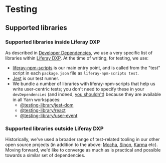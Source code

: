 # Testing

## Supported libraries

### Supported libraries inside Liferay DXP

As described in [Developer Dependencies](../../dxp/dev_dependencies.md), we use a very specific list of libraries within [Liferay DXP](https://github.com/liferay/liferay-portal). At the time of writing, for testing, we use:

-   [liferay-npm-scripts](https://github.com/liferay/liferay-frontend-projects/tree/master/projects/npm-tools/packages/npm-scripts) is our main entry point, and is called from the "test" script in each `package.json` file as `liferay-npm-scripts test`.
-   [Jest](https://jestjs.io/) is our test runner.
-   We bundle a number of libraries with liferay-npm-scripts that help us write user-centric tests; you don't need to specify these in your `devDependencies` (and indeed, [you shouldn't](../../dxp/dev_dependencies.md)) because they are available in all Yarn workspaces:
    -   [@testing-library/jest-dom](https://testing-library.com/docs/ecosystem-jest-dom)
    -   [@testing-library/react](https://testing-library.com/docs/react-testing-library/intro)
    -   [@testing-library/user-event](https://testing-library.com/docs/ecosystem-user-event)

### Supported libraries outside Liferay DXP

Historically, we've used a broader range of test-related tooling in our other open source projects (in addition to the above: [Mocha](https://mochajs.org/), [Sinon](https://sinonjs.org/), [Karma](https://karma-runner.github.io/latest/index.html) etc). Moving forward, we'd like to converge as much as is practical and possible towards a similar set of dependencies.

